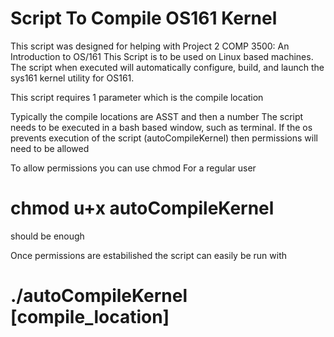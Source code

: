 # Script To Compile OS161 Kernel
This script was designed for helping with Project 2 COMP 3500: An Introduction to OS/161
This Script is to be used on Linux based machines. The script when executed will automatically configure, build, and launch the sys161 kernel utility for OS161.

This script requires 1 parameter which is the compile location

Typically the compile locations are ASST and then a number
The script needs to be executed in a bash based window, such as terminal.
If the os prevents execution of the script (autoCompileKernel) then permissions will need to be allowed

To allow permissions you can use chmod
For a regular user 
# chmod u+x autoCompileKernel
should be enough

Once permissions are estabilished the script can easily be run with 
# ./autoCompileKernel [compile_location]






